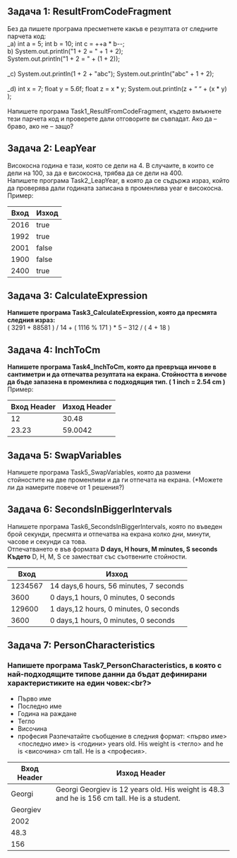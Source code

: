  ## Задача 1: ResultFromCodeFragment
Без да пишете програма пресметнете какъв е резултата от следните парчета код:<br/>
_a) int a = 5; int b = 10; int c = ++a * b--;<br/>  b) System.out.println("1 + 2 = " + 1 + 2);<br/>   System.out.println("1 + 2 = " + (1 + 2));<br/>   
_c) System.out.println(1 + 2 + "abc"); System.out.println("abc" + 1 + 2);<br/>   
_d) int x = 7; float y = 5.6f; float z = x * y; System.out.println(z + “ “ + (x * y) );<br/>   
Напишете програма Task1_ResultFromCodeFragment, където вмъкнете тези парчета код и проверете дали отговорите ви съвпадат. Ако да – браво, ако не – защо?
## Задача 2: LeapYear<br/>
Високосна година е тази, която се дели на 4. В случаите, в които се дели на 100, за да е високосна, трябва да се дели на 400.<br/>
Напишете програма Task2_LeapYear, в която да се съдържа израз, който да проверява дали годината записана в променлива year е високосна.<br/>
Пример:<br/>


| Вход          | Изход         |
| ------------- | ------------- |
| 2016          | true          |
| 1992          | true          |
|     2001      |     false     |
|     1900      |     false     |
|      2400     |     true      |

## Задача 3: CalculateExpression<br/>
**Напишете програма Task3_CalculateExpression, която да пресмята следния израз:<br/>**
( 3291 + 88581 ) / 14 + ( 1116 % 171 ) * 5 – 312 / ( 4 + 18 )

## Задача 4: InchToCm
**Напишете програма Task4_InchToCm, която да превръща инчове в сантиметри и да отпечатва резултата на екрана. Стойността в инчове да бъде запазена в променлива с подходящия тип. ( 1 inch = 2.54 cm )**
Пример:

| Вход Header  | Изход Header |
| ------------ | ------------ |
| 12           | 30.48        |
|  23.23       |  59.0042     |
## Задача 5: SwapVariables<br/>
Напишете програма Task5_SwapVariables, която да размени стойностите на две променливи и да ги отпечата на екрана. (*Можете ли да намерите повече от 1 решения?)
## Задача 6: SecondsInBiggerIntervals
Напишете програма Task6_SecondsInBiggerIntervals, която по въведен брой секунди, пресмята и отпечатва на екрана колко дни, минути, часове и секунди са това.<br/>
Отпечатването е във формата
**D days, H hours, M minutes, S seconds**
**Където** D, H, M, S се заместват със съотвените стойности.

| Вход          | Изход         |
| ------------- | ------------- |
| 1234567       | 14 days,6 hours, 56 minutes, 7 seconds   |
| 3600          | 0 days,1 hours, 0 minutes, 0 seconds     |
| 129600        | 1 days,12 hours, 0 minutes, 0 seconds    |
| 3600          | 0 days,1 hours, 0 minutes, 0 seconds     |

## Задача 7: PersonCharacteristics
### Напишете програма Task7_PersonCharacteristics, в която с най-подходящите типове данни да бъдат дефинирани характеристиките на един човек:<br?>

- Първо име
- Последно име
- Година на раждане
- Тегло
- Височина
- професия
Разпечатайте съобщение в следния формат:
<първо име> <последно име> is <години> years old. His weight is <тегло> and he is <височина> cm tall. He is a <професия>.



| Вход Header  | Изход Header |
| ------------- | ------------- |
| Georgi   | Georgi Georgiev is 12 years old. His weight is 48.3 and he is 156 cm tall. He is a student.  |
| Georgiev | 
| 2002     |
| 48.3     |
| 156      |
